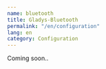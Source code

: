 ```yaml
---
name: bluetooth
title: Gladys-Bluetooth
permalink: "/en/configuration"
lang: en
category: Configuration
---
```


Coming soon..